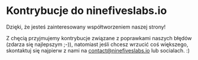 # Kontrybucje do ninefiveslabs.io

Dzięki, że jesteś zainteresowany współtworzeniem naszej strony!

Z chęcią przyjmujemy kontrybucje związane z poprawkami naszych błędów (zdarza się najlepszym ;-)), natomiast jeśli chcesz wrzucić coś większego, skontaktuj się najpierw z nami na contact@ninefiveslabs.io lub socialach. :)

